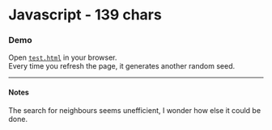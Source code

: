 # Javascript - 139 chars

### Demo

Open [`test.html`](test.html) in your browser.  
Every time you refresh the page, it generates another random seed.

________

#### Notes

The search for neighbours seems unefficient, I wonder how else it could be done.
